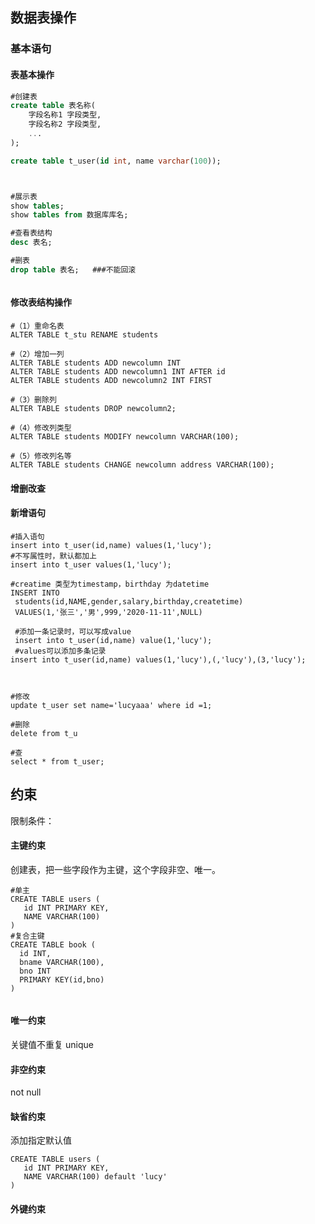 ## 数据表操作



### 基本语句



#### 表基本操作

```sql
#创建表
create table 表名称(
    字段名称1 字段类型,
    字段名称2 字段类型,
    ...
);

create table t_user(id int, name varchar(100));



#展示表
show tables;
show tables from 数据库库名;

#查看表结构
desc 表名;

#删表
drop table 表名;   ###不能回滚



```



#### 修改表结构操作

```mysql
#（1）重命名表
ALTER TABLE t_stu RENAME students

#（2）增加一列
ALTER TABLE students ADD newcolumn INT
ALTER TABLE students ADD newcolumn1 INT AFTER id
ALTER TABLE students ADD newcolumn2 INT FIRST

#（3）删除列
ALTER TABLE students DROP newcolumn2;

#（4）修改列类型
ALTER TABLE students MODIFY newcolumn VARCHAR(100);

#（5）修改列名等
ALTER TABLE students CHANGE newcolumn address VARCHAR(100);
```



#### 增删改查

#### 新增语句

```mysql
#插入语句
insert into t_user(id,name) values(1,'lucy');
#不写属性时，默认都加上
insert into t_user values(1,'lucy');

#creatime 类型为timestamp，birthday 为datetime
INSERT INTO
 students(id,NAME,gender,salary,birthday,createtime)
 VALUES(1,'张三','男',999,'2020-11-11',NULL)
 
 #添加一条记录时，可以写成value
 insert into t_user(id,name) value(1,'lucy');
 #values可以添加多条记录
insert into t_user(id,name) values(1,'lucy'),(,'lucy'),(3,'lucy');



#修改
update t_user set name='lucyaaa' where id =1;

#删除
delete from t_u

#查
select * from t_user;
```





## 约束

限制条件：



#### 主键约束

创建表，把一些字段作为主键，这个字段非空、唯一。

```mysql
#单主
CREATE TABLE users (
   id INT PRIMARY KEY,
   NAME VARCHAR(100)
)
#复合主键
CREATE TABLE book (
  id INT,
  bname VARCHAR(100),
  bno INT
  PRIMARY KEY(id,bno)
)


```





#### 唯一约束

关键值不重复 unique



#### 非空约束

not null



#### 缺省约束

添加指定默认值

```mysql
CREATE TABLE users (
   id INT PRIMARY KEY,
   NAME VARCHAR(100) default 'lucy'
)
```





#### 外键约束
